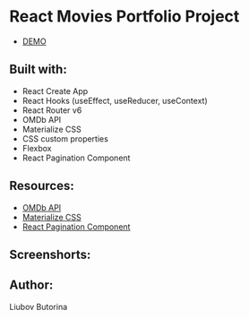 # React Movies Portfolio Project

- [DEMO](https://liubovbutorina7.github.io/react-movies/)

## Built with:

- React Create App
- React Hooks (useEffect, useReducer, useContext)
- React Router v6 
- OMDb API
- Materialize CSS
- CSS custom properties
- Flexbox
- React Pagination Component

## Resources:

- [OMDb API](https://www.omdbapi.com/)
- [Materialize CSS](https://materializecss.com/)
- [React Pagination Component](https://mui.com/material-ui/react-pagination/)

## Screenshorts:


## Author:

Liubov Butorina